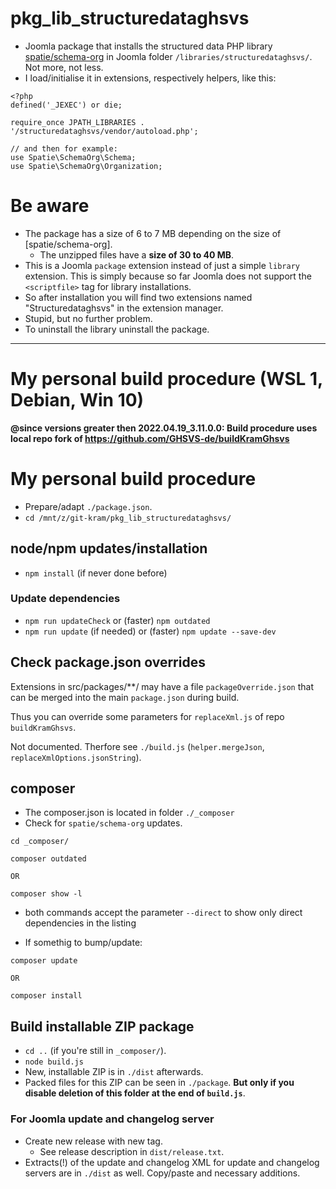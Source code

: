 # pkg_lib_structuredataghsvs
- Joomla package that installs the structured data PHP library [spatie/schema-org](https://github.com/spatie/schema-org) in Joomla folder `/libraries/structuredataghsvs/`. Not more, not less.
- I load/initialise it in extensions, respectively helpers, like this:

```
<?php
defined('_JEXEC') or die;

require_once JPATH_LIBRARIES . '/structuredataghsvs/vendor/autoload.php';

// and then for example:
use Spatie\SchemaOrg\Schema;
use Spatie\SchemaOrg\Organization;

```
# Be aware
- The package has a size of 6 to 7 MB depending on the size of [spatie/schema-org].
  - The unzipped files have a **size of 30 to 40 MB**.
- This is a Joomla `package` extension instead of just a simple `library` extension. This is simply because so far Joomla does not support the `<scriptfile>` tag for library installations.
- So after installation you will find two extensions named "Structuredataghsvs" in the extension manager.
- Stupid, but no further problem.
- To uninstall the library uninstall the package.

-----------------------------------------------------

# My personal build procedure (WSL 1, Debian, Win 10)

**@since versions greater then 2022.04.19_3.11.0.0: Build procedure uses local repo fork of https://github.com/GHSVS-de/buildKramGhsvs**

# My personal build procedure
- Prepare/adapt `./package.json`.
- `cd /mnt/z/git-kram/pkg_lib_structuredataghsvs/`

## node/npm updates/installation
- `npm install` (if never done before)

### Update dependencies
- `npm run updateCheck` or (faster) `npm outdated`
- `npm run update` (if needed) or (faster) `npm update --save-dev`

## Check package.json overrides
Extensions in src/packages/**/ may have a file `packageOverride.json` that can be merged into the main `package.json` during build.

Thus you can override some parameters for `replaceXml.js` of repo `buildKramGhsvs`.

Not documented. Therfore see `./build.js` (`helper.mergeJson`, `replaceXmlOptions.jsonString`).

## composer
- The composer.json is located in folder `./_composer`
- Check for `spatie/schema-org` updates.

```
cd _composer/

composer outdated

OR

composer show -l
```
- both commands accept the parameter `--direct` to show only direct dependencies in the listing

- If somethig to bump/update:

```
composer update

OR

composer install
```

## Build installable ZIP package
- `cd ..` (if you're still in `_composer/`).
- `node build.js`
- New, installable ZIP is in `./dist` afterwards.
- Packed files for this ZIP can be seen in `./package`. **But only if you disable deletion of this folder at the end of `build.js`**.

### For Joomla update and changelog server
- Create new release with new tag.
  - See release description in `dist/release.txt`.
- Extracts(!) of the update and changelog XML for update and changelog servers are in `./dist` as well. Copy/paste and necessary additions.
